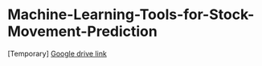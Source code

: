 # Machine-Learning-Tools-for-Stock-Movement-Prediction

\[Temporary\] [Google drive link](https://drive.google.com/drive/u/0/folders/1J-sg5VO-o6iCevGJSBDCQamnAMAQsDn6)
